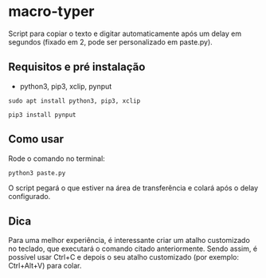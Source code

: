 # macro-typer

Script para copiar o texto e digitar automaticamente após um delay em segundos (fixado em 2, pode ser personalizado em paste.py).

## Requisitos e pré instalação

 - python3, pip3, xclip, pynput

`sudo apt install python3, pip3, xclip`

`pip3 install pynput`

## Como usar

Rode o comando no terminal:

`python3 paste.py`

O script pegará o que estiver na área de transferência e colará após o delay configurado.

## Dica

Para uma melhor experiência, é interessante criar um atalho customizado no teclado, que executará o comando citado anteriormente.
Sendo assim, é possível usar Ctrl+C e depois o seu atalho customizado (por exemplo: Ctrl+Alt+V) para colar.
